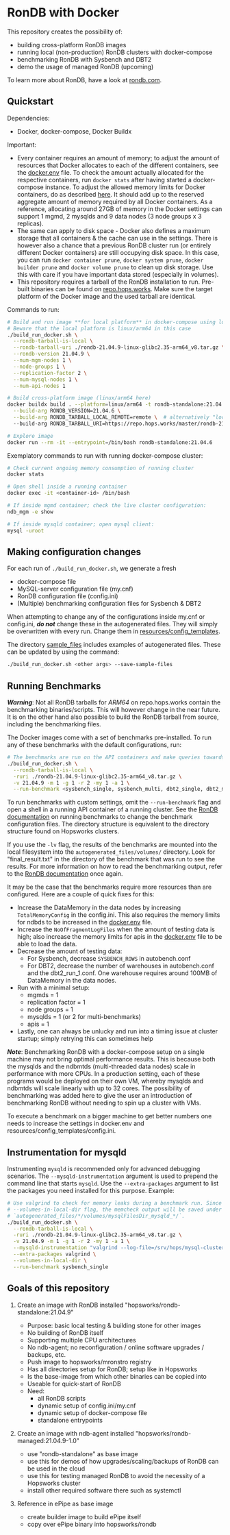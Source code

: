 # RonDB with Docker

This repository creates the possibility of:
- building cross-platform RonDB images
- running local (non-production) RonDB clusters with docker-compose
- benchmarking RonDB with Sysbench and DBT2
- demo the usage of managed RonDB (upcoming)

To learn more about RonDB, have a look at [rondb.com](https://rondb.com).

## Quickstart

Dependencies:
- Docker, docker-compose, Docker Buildx

Important:
- Every container requires an amount of memory; to adjust the amount of resources that Docker allocates to each of the different containers, see the [docker.env](docker.env) file. To check the amount actually allocated for the respective containers, run `docker stats` after having started a docker-compose instance. To adjust the allowed memory limits for Docker containers, do as described [here](https://stackoverflow.com/a/44533437/9068781). It should add up to the reserved aggregate amount of memory required by all Docker containers. As a reference, allocating around 27GB of memory in the Docker settings can support 1 mgmd, 2 mysqlds and 9 data nodes (3 node groups x 3 replicas).
- The same can apply to disk space - Docker also defines a maximum storage that all containers & the cache can use in the settings. There is however also a chance that a previous RonDB cluster run (or entirely different Docker containers) are still occupying disk space. In this case, you can run `docker container prune`, `docker system prune`, `docker builder prune` and `docker volume prune` to clean up disk storage. Use this with care if you have important data stored (especially in volumes).
- This repository requires a tarball of the RonDB installation to run. Pre-built binaries can be found on [repo.hops.works](https://repo.hops.works/master). Make sure the target platform of the Docker image and the used tarball are identical.

Commands to run:
```bash
# Build and run image **for local platform** in docker-compose using local RonDB tarball (download it first!)
# Beware that the local platform is linux/arm64 in this case
./build_run_docker.sh \
  --rondb-tarball-is-local \
  --rondb-tarball-uri ./rondb-21.04.9-linux-glibc2.35-arm64_v8.tar.gz \
  --rondb-version 21.04.9 \
  --num-mgm-nodes 1 \
  --node-groups 1 \
  --replication-factor 2 \
  --num-mysql-nodes 1 \
  --num-api-nodes 1

# Build cross-platform image (linux/arm64 here)
docker buildx build . --platform=linux/arm64 -t rondb-standalone:21.04.6 \
  --build-arg RONDB_VERSION=21.04.6 \
  --build-arg RONDB_TARBALL_LOCAL_REMOTE=remote \  # alternatively "local"
  --build-arg RONDB_TARBALL_URI=https://repo.hops.works/master/rondb-21.04.6-linux-glibc2.31-arm64_v8.tar.gz # alternatively a local file path

# Explore image
docker run --rm -it --entrypoint=/bin/bash rondb-standalone:21.04.6
```

Exemplatory commands to run with running docker-compose cluster:
```bash
# Check current ongoing memory consumption of running cluster
docker stats

# Open shell inside a running container
docker exec -it <container-id> /bin/bash

# If inside mgmd container; check the live cluster configuration:
ndb_mgm -e show

# If inside mysqld container; open mysql client:
mysql -uroot
```

## Making configuration changes

For each run of `./build_run_docker.sh`, we generate a fresh
- docker-compose file
- MySQL-server configuration file (my.cnf)
- RonDB configuration file (config.ini)
- (Multiple) benchmarking configuration files for Sysbench & DBT2

When attempting to change any of the configurations inside my.cnf or config.ini, ***do not*** change these in the autogenerated files. They will simply be overwritten with every run. Change them in [resources/config_templates](resources/config_templates).

The directory [sample_files](sample_files) includes examples of autogenerated files. These can be updated by using the command:

```bash
./build_run_docker.sh <other args> --save-sample-files
```

## Running Benchmarks

***Warning***: Not all RonDB tarballs for *ARM64* on repo.hops.works contain the benchmarking binaries/scripts. This will however change in the near future. It is on the other hand also possible to build the RonDB tarball from source, including the benchmarking files.

The Docker images come with a set of benchmarks pre-installed. To run any of these benchmarks with the default configurations, run:

```bash
# The benchmarks are run on the API containers and make queries towards the mysqld containers; this means that both types are needed.
./build_run_docker.sh \
  --rondb-tarball-is-local \
  -ruri ./rondb-21.04.9-linux-glibc2.35-arm64_v8.tar.gz \
  -v 21.04.9 -m 1 -g 1 -r 2 -my 1 -a 1 \
  --run-benchmark <sysbench_single, sysbench_multi, dbt2_single, dbt2_multi>
```

To run benchmarks with custom settings, omit the `--run-benchmark` flag and open a shell in a running API container of a running cluster. See the [RonDB documentation](http://docs.rondb.com) on running benchmarks to change the benchmark configuration files. The directory structure is equivalent to the directory structure found on Hopsworks clusters.

If you use the `-lv` flag, the results of the benchmarks are mounted into the local filesystem into the `autogenerated_files/volumes/` directory. Look for "final_result.txt" in the directory of the benchmark that was run to see the results. For more information on how to read the benchmarking output, refer to the [RonDB documentation](http://docs.rondb.com) once again.

It may be the case that the benchmarks require more resources than are configured. Here are a couple of quick fixes for this:
- Increase the DataMemory in the data nodes by increasing `TotalMemoryConfig` in the config.ini. This also requires the memory limits for ndbds to be increased in the [docker.env](docker.env) file.
- Increase the `NoOfFragmentLogFiles` when the amount of testing data is high; also increase the memory limits for apis in the [docker.env](docker.env) file to be able to load the data.
- Decrease the amount of testing data:
  - For Sysbench, decrease `SYSBENCH_ROWS` in autobench.conf
  - For DBT2, decrease the number of warehouses in autobench.conf and the dbt2_run_1.conf. One warehouse requires around 100MB of DataMemory in the data nodes.
- Run with a minimal setup:
  - mgmds = 1
  - replication factor = 1
  - node groups = 1
  - mysqlds = 1 (or 2 for multi-benchmarks)
  - apis = 1
- Lastly, one can always be unlucky and run into a timing issue at cluster startup; simply retrying this can sometimes help

***Note***: Benchmarking RonDB with a docker-compose setup on a single machine may not bring optimal performance results. This is because both the mysqlds and the ndbmtds (multi-threaded data nodes) scale in performance with more CPUs. In a production setting, each of these programs would be deployed on their own VM, whereby mysqlds and ndbmtds will scale linearly with up to 32 cores. The possibility of benchmarking was added here to give the user an introduction of benchmarking RonDB without needing to spin up a cluster with VMs.

To execute a benchmark on a bigger machine to get better numbers one needs to increase the settings
in docker.env and resources/config_templates/config.ini.

## Instrumentation for mysqld

Instrumenting `mysqld` is recommended only for advanced debugging scenarios.
The `--mysqld-instrumentation` argument is used to prepend the command line that starts `mysqld`.
Use the `--extra-packages` argument to list the packages you need installed for this purpose.
Example:

```bash
# Use valgrind to check for memory leaks during a benchmark run. Since we use the
# --volumes-in-local-dir flag, the memcheck output will be saved under
# `autogenerated_files/*/volumes/mysqlFilesDir_mysqld_*/`.
./build_run_docker.sh \
  --rondb-tarball-is-local \
  -ruri ./rondb-21.04.9-linux-glibc2.35-arm64_v8.tar.gz \
  -v 21.04.9 -m 1 -g 1 -r 2 -my 1 -a 1 \
  --mysqld-instrumentation "valgrind --log-file=/srv/hops/mysql-cluster/mysql-files/memcheck.log" \
  --extra-packages valgrind \
  --volumes-in-local-dir \
  --run-benchmark sysbench_single
```

## Goals of this repository

1. Create an image with RonDB installed "hopsworks/rondb-standalone:21.04.9"
   - Purpose: basic local testing & building stone for other images
   - No building of RonDB itself
   - Supporting multiple CPU architectures
   - No ndb-agent; no reconfiguration / online software upgrades / backups, etc.
   - Push image to hopsworks/mronstro registry
   - Has all directories setup for RonDB; setup like in Hopsworks
   - Is the base-image from which other binaries can be copied into
   - Useable for quick-start of RonDB
   - Need:
     - all RonDB scripts
     - dynamic setup of config.ini/my.cnf
     - dynamic setup of docker-compose file
     - standalone entrypoints

2. Create an image with ndb-agent installed "hopsworks/rondb-managed:21.04.9-1.0"
   - use "rondb-standalone" as base image
   - use this for demos of how upgrades/scaling/backups of RonDB can be used in the cloud
   - use this for testing managed RonDB to avoid the necessity of a Hopsworks cluster
   - install other required software there such as systemctl

3. Reference in ePipe as base image
    - create builder image to build ePipe itself
    - copy over ePipe binary into hopsworks/rondb
